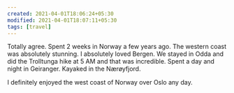 ```yaml
---
created: 2021-04-01T18:06:24+05:30
modified: 2021-04-01T18:07:11+05:30
tags: [travel]
---
```


 Totally agree. Spent 2 weeks in Norway a few years ago. The western coast was absolutely stunning. I absolutely loved Bergen. We stayed in Odda and did the Trolltunga hike at 5 AM and that was incredible. Spent a day and night in Geiranger. Kayaked in the Nærøyfjord. 

I definitely enjoyed the west coast of Norway over Oslo any day. 
